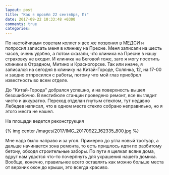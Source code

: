```yaml
---
layout: post
title: "Как я провёл 22 сентября, Пт"
date: 2017-09-22 10:33:48 +0300
comments: true
categories: 
---
```

По настойчивым советам коллег я все же позвонил в МЕДСИ и попросил записать меня в клинику на Пресне. Меня записали на шесть часов, очень удобно, а потом сказали, что клиника на Пресне в нашу страховку не входит. И клиника на Беговой тоже, зато я могу посетить клиники в Отрадном, Митино и Красногорске. Так или иначе, я записался на сегодня в клинику на Китай-Городе, Солянка, 12, на 17-00 и заодно отпросился с работы, потому что мой глаз приобрел известность во всем отделе.

До "Китай-Города" добрался успешно, и на поверхность вышел безошибочно. В вестибюле станции проведено ремонт, все выглядит чисто и аккуратно. Переход отделан гнутым стеклом, тут недавно Лебедев написал, что в одном месте стекло собрано неправильно, но я этого места не нашел.

На площади ведется реконструкция

{% img center /images/2017/IMG_20170922_162335_800.jpg %}

Мне надо было направо и за угол. Примерно до угла новый тротуар, а дальше начинается зона ремонта, то есть пришлось идти по разбитому бетону, обходя строительные заборы. По пути я щелкал всяие дома, вдруг нам удастся что-то почерпнуть для украшения нашего домика. Вообще, конечно, правильнее всего оставлять как можно больше места от верхних окон до крыши, это всегда красиво.